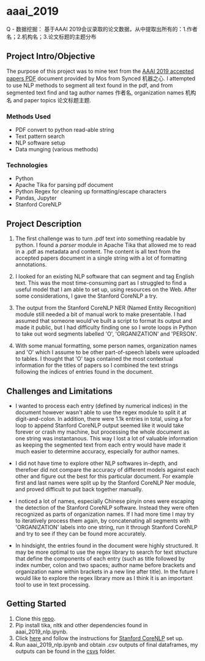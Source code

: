 # aaai_2019

Q - 
数据挖掘： 基于AAAI 2019会议录取的论文数据，从中提取出所有的：1.作者名；2.机构名；3.论文标题的主题分布

## Project Intro/Objective
The purpose of this project was to mine text from the [AAAI 2019 accepted papers PDF](https://aaai.org/Conferences/AAAI-19/wp-content/uploads/2018/11/AAAI-19_Accepted_Papers.pdf) document provided by Mos from Synced 机器之心. I attempted to use NLP methods to segment all text found in the pdf, and from segmented text find and tag author names 作者名, organization names 机构名 and paper topics 论文标题主题.

### Methods Used
* PDF convert to python read-able string
* Text pattern search
* NLP software setup
* Data munging (various methods)

### Technologies
* Python
* Apache Tika for parsing pdf document
* Python Regex for cleaning up formatting/escape characters
* Pandas, Jupyter
* Stanford CoreNLP

## Project Description

1. The first challenge was to turn .pdf text into something readable by python. I found a *parser* module in Apache Tika that allowed me to read in a .pdf as metadata and content. The content is all text from the accepted papers document in a single string with a lot of formatting annotations.

2. I looked for an existing NLP software that can segment and tag English text. This was the most time-consuming part as I struggled to find a useful model that I am able to set up, using resources on the Web. After some considerations, I gave the Stanford CoreNLP a try. 

3. The output from the Stanford CoreNLP NER (Named Entity Recognition) module still needed a bit of manual work to make presentable. I had assumed that someone would've built a script to format its output and made it public, but I had difficulty finding one so I wrote loops in Python to take out word segments labelled 'O', 'ORGANIZATION' and 'PERSON'.

4. With some manual formatting, some person names, organization names and 'O' which I assume to be other part-of-speech labels were uploaded to tables. I thought that 'O' tags contained the most contextual information for the titles of papers so I combined the text strings following the indices of entries found in the document.

## Challenges and Limitations

* I wanted to process each entry (defined by numerical indices) in the document however wasn't able to use the regex module to split it at digit-and-colon. In addition, there were 1.1k entries in total, using a for loop to append Stanford CoreNLP output seemed like it would take forever or crash my machine, but processing the whole document as one string was instantanous. This way I lost a lot of valuable information as keeping the segmented text from each entry would have made it much easier to determine accuracy, especially for author names.

* I did not have time to explore other NLP softwares in-depth, and therefoer did not compare the accuracy of different models against each other and figure out the best for this particular document. For example first and last names were split up by the Stanford CoreNLP Ner module, and proved difficult to put back together manually.

* I noticed a lot of names, especially Chinese pinyin ones were escaping the detection of the Stanford CoreNLP software. Instead they were often recognized as parts of organization names. If I had more time I may try to iteratively process them again, by concatenating all segments with 'ORGANIZATION' labels into one string, run it through Stanford CoreNLP and try to see if they can be found more accurately.

* In hindsight, the entries found in the document were highly structured. It may be more optimal to use the regex library to search for text structure that define the components of each entry (such as title followed by index number, colon and two spaces; author name before brackets and organization name within brackets in a new line after title). In the future I would like to explore the regex library more as I think it is an important tool to use in text processing.

## Getting Started

1. Clone this [repo](https://github.com/jodiqiao/aaai_2019.git).
2. Pip install tika, nltk and other dependencies found in aaai_2019_nlp.ipynb.
3. Click [here](https://blog.manash.me/configuring-stanford-parser-and-stanford-ner-tagger-with-nltk-in-python-on-windows-f685483c374a) and follow the instructions for [Stanford CoreNLP](https://stanfordnlp.github.io/CoreNLP/download.html) set up.
4. Run aaai_2019_nlp.ipynb and obtain .csv outputs of final dataframes, my outputs can be found in the [csvs](https://github.com/jodiqiao/aaai_2019/tree/master/csvs) folder.

